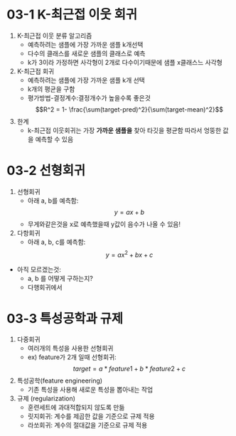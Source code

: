 # 03-1 K-최근접 이웃 회귀
1. K-최근접 이웃 분류 알고리즘
    - 예측하려는 샘플에 가장 가까운 샘플 k개선택
    - 다수의 클래스를 새로운 샘플의 클래스로 예측
    - k가 3이라 가정하면 사각형이 2개로 다수이기때문에 샘플 x클래스느 사각형
2. K-최근접 회귀
    - 예측하려는 샘플에 가장 가까운 샘플 k개 선택
    - k개의 평균을 구함
    - 평가방법-결정계수:결정개수가 높을수록 좋은것$$R^2 = 1- \frac{\sum(target-pred)^2}{\sum(target-mean)^2}$$
3. 한계
    - k-최근접 이웃회귀는 가장 **가까운 샘플을** 찾아 타깃을 평균함 따라서 엉뚱한 값을 예측할 수 있음
# 03-2 선형회귀

1. 선형회귀
    - 아래 a, b를 예측함:  $$y = ax + b $$ 
    - 무게와같은것을 x로 예측했을때 y값이 음수가 나올 수 있음!
2. 다항회귀
    - 아래 a, b, c를 예측함: $$y = ax^2 + bx + c$$
- 아직 모르겠는것:
    - a, b 를 어떻게 구하는지?
    - 다행회귀에서 
# 03-3 특성공학과 규제
1. 다중회귀
    - 여러개의 특성을 사용한 선형회귀
    - ex) feature가 2개 일때 선형회귀: $$target = a*feature1 + b * feature2 + c$$
2. 특성공학(feature engineering)
    - 기존 특성을 사용해 새로운 특성을 뽑아내는 작업
3. 규제 (regularization)
    - 훈련세트에 과대적합되지 않도록 만듦
    - 릿지회귀: 계수를 제곱한 값을 기준으로 규제 적용
    - 라쏘회귀: 계수의 절대값을 기준으로 규제 적용
    
